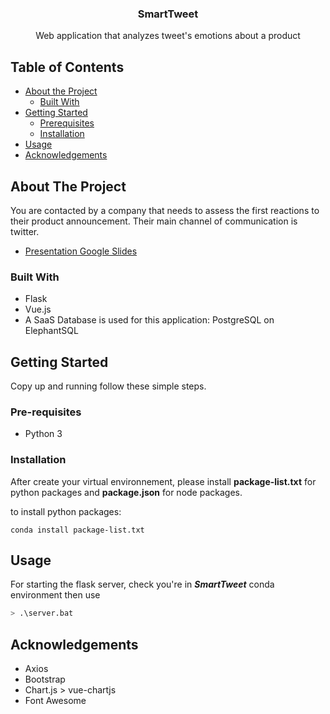 <p align="center">
  <h3 align="center">SmartTweet</h3>

  <p align="center">Web application that analyzes tweet's emotions about a product</p>
</p>

<!-- TABLE OF CONTENTS -->
## Table of Contents

* [About the Project](#about-the-project)
  * [Built With](#built-with)
* [Getting Started](#getting-started)
  * [Prerequisites](#prerequisites)
  * [Installation](#installation)
* [Usage](#usage)
* [Acknowledgements](#acknowledgements)

<!-- ABOUT THE PROJECT -->
## About The Project
You are contacted by a company that needs to assess the first reactions to their product announcement. Their main channel of communication is twitter. 
* [Presentation Google Slides](https://docs.google.com/presentation/d/14etUQ4otF3BQbyU9TNj3P060ju3JNunuNAlsFVtwEio/edit?usp=sharing)

<!-- BUILT WITH -->
### Built With

* Flask
* Vue.js
* A SaaS Database is used for this application: PostgreSQL on ElephantSQL

<!-- GETTING STARTED -->
## Getting Started

Copy up and running follow these simple steps.

### Pre-requisites
* Python 3

### Installation
After create your virtual environnement, please install **package-list.txt** for python packages and **package.json** for node packages.

to install python packages:
```
conda install package-list.txt
```

<!-- USAGE EXAMPLES -->
## Usage

For starting the flask server, check you're in ***SmartTweet*** conda environment then use 
```sh
> .\server.bat
```

## Acknowledgements
* Axios
* Bootstrap 
* Chart.js > vue-chartjs
* Font Awesome
